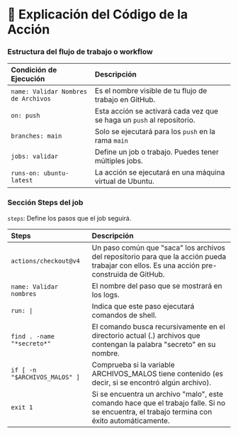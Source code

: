 # 🧪 Explicación del Código de la Acción

### Estructura del flujo de trabajo o workflow

|Condición de Ejecución               |Descripción                                                            |
|:------------------------------------|:----------------------------------------------------------------------|
| `name: Validar Nombres de Archivos` | Es el nombre visible de tu flujo de trabajo en GitHub.                |
| `on: push`                          | Esta acción se activará cada vez que se haga un `push` al repositorio.|
| `branches: main`                    | Solo se ejecutará para los `push` en la rama `main`                   |
| `jobs: validar`                     | Define un job o trabajo. Puedes tener múltiples jobs.                 |
| `runs-on: ubuntu-latest`            | La acción se ejecutará en una máquina virtual de Ubuntu.              |

### Sección Steps del job
`steps`: Define los pasos que el job seguirá.

|Steps                          |Descripción     |
|:------------------------------|:---------------|
| `actions/checkout@v4`|Un paso común que "saca" los archivos del repositorio para que la acción pueda trabajar con ellos. Es una acción pre-construida de GitHub.|                    
| `name: Validar nombres`|El nombre del paso que se mostrará en los logs.|
| `run: \|`|Indica que este paso ejecutará comandos de shell.|
| `find . -name "*secreto*"`|El comando busca recursivamente en el directorio actual (.) archivos que contengan la palabra "secreto" en su nombre.|
| `if [ -n "$ARCHIVOS_MALOS" ]`|Comprueba si la variable ARCHIVOS_MALOS tiene contenido (es decir, si se encontró algún archivo).|
| `exit 1`|Si se encuentra un archivo "malo", este comando hace que el trabajo falle. Si no se encuentra, el trabajo termina con éxito automáticamente.|